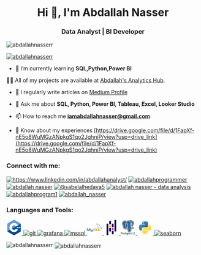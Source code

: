 <h1 align="center">Hi 👋, I'm Abdallah Nasser</h1>
<h3 align="center">Data Analyst | BI Developer</h3>

<p align="left"> <img src="https://komarev.com/ghpvc/?username=abdallahnasserr&label=Profile%20views&color=0e75b6&style=flat" alt="abdallahnasserr" /> </p>

<p align="left"> <a href="https://github.com/ryo-ma/github-profile-trophy"><img src="https://github-profile-trophy.vercel.app/?username=abdallahnasserr" alt="abdallahnasserr" /></a> </p>

- 🌱 I’m currently learning **SQL,Python,Power BI**

👨‍💻 All of my projects are available at [Abdallah's Analytics Hub](https://abdallahnasser.netlify.app).

- 📝 I regularly write articles on [Medium Profile](https://medium.com/@sabelalhedaya5)

- 💬 Ask me about **SQL, Python, Power BI, Tableau, Excel, Looker Studio**

- 📫 How to reach me **iamabdallahnasser@gmail.com**

- 📄 Know about my experiences [https://drive.google.com/file/d/1FapXf-nE5o8WuMGzANpkgS1qo2JqhniP/view?usp=drive_link](https://drive.google.com/file/d/1FapXf-nE5o8WuMGzANpkgS1qo2JqhniP/view?usp=drive_link)

<h3 align="left">Connect with me:</h3>
<p align="left">
<a href="https://www.linkedin.com/in/abdallahanalyst/" target="blank"><img align="center" src="https://raw.githubusercontent.com/rahuldkjain/github-profile-readme-generator/master/src/images/icons/Social/linked-in-alt.svg" alt="https://www.linkedin.com/in/abdallahanalyst/" height="30" width="40" /></a>
<a href="https://kaggle.com/abdallahprogrammer" target="blank"><img align="center" src="https://raw.githubusercontent.com/rahuldkjain/github-profile-readme-generator/master/src/images/icons/Social/kaggle.svg" alt="abdallahprogrammer" height="30" width="40" /></a>
<a href="https://www.facebook.com/profile.php?id=100087204513961&locale=ar_AR" target="blank"><img align="center" src="https://raw.githubusercontent.com/rahuldkjain/github-profile-readme-generator/master/src/images/icons/Social/facebook.svg" alt="abdallah nasser" height="30" width="40" /></a>
<a href="https://medium.com/@sabelalhedaya5" target="blank"><img align="center" src="https://raw.githubusercontent.com/rahuldkjain/github-profile-readme-generator/master/src/images/icons/Social/medium.svg" alt="@sabelalhedaya5" height="30" width="40" /></a>
<a href="https://www.youtube.com/@AbdallahAnalyst" target="blank"><img align="center" src="https://raw.githubusercontent.com/rahuldkjain/github-profile-readme-generator/master/src/images/icons/Social/youtube.svg" alt="abdallah nasser - data analysis" height="30" width="40" /></a>
<a href="https://www.hackerrank.com/abdallahprogram1" target="blank"><img align="center" src="https://raw.githubusercontent.com/rahuldkjain/github-profile-readme-generator/master/src/images/icons/Social/hackerrank.svg" alt="abdallahprogram1" height="30" width="40" /></a>
<a href="https://codeforces.com/profile/abdallah_nasser" target="blank"><img align="center" src="https://raw.githubusercontent.com/rahuldkjain/github-profile-readme-generator/master/src/images/icons/Social/codeforces.svg" alt="abdallah_nasser" height="30" width="40" /></a>
</p>

<h3 align="left">Languages and Tools:</h3>
<p align="left"> <a href="https://www.w3schools.com/cpp/" target="_blank" rel="noreferrer"> <img src="https://raw.githubusercontent.com/devicons/devicon/master/icons/cplusplus/cplusplus-original.svg" alt="cplusplus" width="40" height="40"/> </a> <a href="https://git-scm.com/" target="_blank" rel="noreferrer"> <img src="https://www.vectorlogo.zone/logos/git-scm/git-scm-icon.svg" alt="git" width="40" height="40"/> </a> <a href="https://grafana.com" target="_blank" rel="noreferrer"> <img src="https://www.vectorlogo.zone/logos/grafana/grafana-icon.svg" alt="grafana" width="40" height="40"/> </a> <a href="https://www.microsoft.com/en-us/sql-server" target="_blank" rel="noreferrer"> <img src="https://www.svgrepo.com/show/303229/microsoft-sql-server-logo.svg" alt="mssql" width="40" height="40"/> </a> <a href="https://www.mysql.com/" target="_blank" rel="noreferrer"> <img src="https://raw.githubusercontent.com/devicons/devicon/master/icons/mysql/mysql-original-wordmark.svg" alt="mysql" width="40" height="40"/> </a> <a href="https://pandas.pydata.org/" target="_blank" rel="noreferrer"> <img src="https://raw.githubusercontent.com/devicons/devicon/2ae2a900d2f041da66e950e4d48052658d850630/icons/pandas/pandas-original.svg" alt="pandas" width="40" height="40"/> </a> <a href="https://www.postgresql.org" target="_blank" rel="noreferrer"> <img src="https://raw.githubusercontent.com/devicons/devicon/master/icons/postgresql/postgresql-original-wordmark.svg" alt="postgresql" width="40" height="40"/> </a> <a href="https://www.python.org" target="_blank" rel="noreferrer"> <img src="https://raw.githubusercontent.com/devicons/devicon/master/icons/python/python-original.svg" alt="python" width="40" height="40"/> </a> <a href="https://seaborn.pydata.org/" target="_blank" rel="noreferrer"> <img src="https://seaborn.pydata.org/_images/logo-mark-lightbg.svg" alt="seaborn" width="40" height="40"/> </a> </p>

<p><img align="left" src="https://github-readme-stats.vercel.app/api/top-langs?username=abdallahnasserr&show_icons=true&locale=en&layout=compact" alt="abdallahnasserr" /></p>

<p>&nbsp;<img align="center" src="https://github-readme-stats.vercel.app/api?username=abdallahnasserr&show_icons=true&locale=en" alt="abdallahnasserr" /></p>


